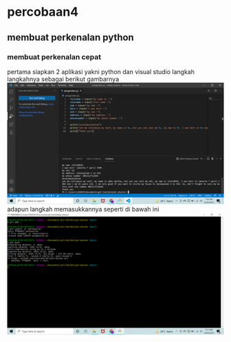 # percobaan4
## membuat perkenalan python 

### membuat perkenalan cepat
pertama siapkan 2 aplikasi yakni python dan visual studio
langkah langkahnya sebagai berikut 
gambarnya 
![gambar 1](sstugas/gambar1.png)
adapun langkah memasukkannya seperti di bawah ini
![gambar 2](sstugas/gambar2.png)